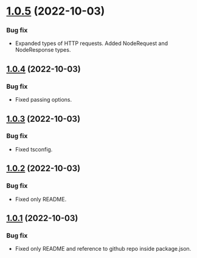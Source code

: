 <a name="1.0.5"></a>
# [1.0.5](https://github.com/ts-stack/ditsmod/releases/tag/1.0.5) (2022-10-03)

### Bug fix

- Expanded types of HTTP requests. Added NodeRequest and NodeResponse types.

<a name="1.0.4"></a>
## [1.0.4](https://github.com/ts-stack/ditsmod/releases/tag/1.0.4) (2022-10-03)

### Bug fix

- Fixed passing options.

<a name="1.0.3"></a>
## [1.0.3](https://github.com/ts-stack/ditsmod/releases/tag/1.0.3) (2022-10-03)

### Bug fix

- Fixed tsconfig.

<a name="1.0.2"></a>
## [1.0.2](https://github.com/ts-stack/ditsmod/releases/tag/1.0.2) (2022-10-03)

### Bug fix

- Fixed only README.

<a name="1.0.1"></a>
## [1.0.1](https://github.com/ts-stack/ditsmod/releases/tag/1.0.1) (2022-10-03)

### Bug fix

- Fixed only README and reference to github repo inside package.json.

